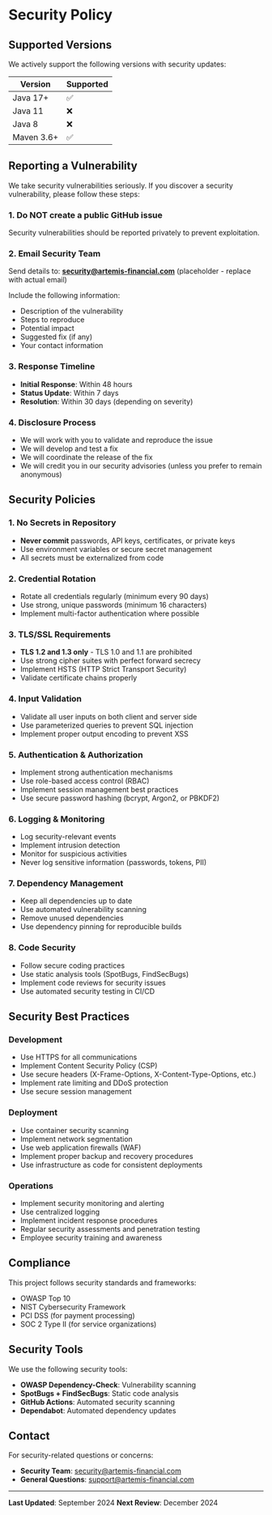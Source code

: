 # Security Policy

## Supported Versions

We actively support the following versions with security updates:

| Version | Supported          |
| ------- | ------------------ |
| Java 17+ | :white_check_mark: |
| Java 11  | :x:                |
| Java 8   | :x:                |
| Maven 3.6+ | :white_check_mark: |

## Reporting a Vulnerability

We take security vulnerabilities seriously. If you discover a security vulnerability, please follow these steps:

### 1. Do NOT create a public GitHub issue
Security vulnerabilities should be reported privately to prevent exploitation.

### 2. Email Security Team
Send details to: **security@artemis-financial.com** (placeholder - replace with actual email)

Include the following information:
- Description of the vulnerability
- Steps to reproduce
- Potential impact
- Suggested fix (if any)
- Your contact information

### 3. Response Timeline
- **Initial Response**: Within 48 hours
- **Status Update**: Within 7 days
- **Resolution**: Within 30 days (depending on severity)

### 4. Disclosure Process
- We will work with you to validate and reproduce the issue
- We will develop and test a fix
- We will coordinate the release of the fix
- We will credit you in our security advisories (unless you prefer to remain anonymous)

## Security Policies

### 1. No Secrets in Repository
- **Never commit** passwords, API keys, certificates, or private keys
- Use environment variables or secure secret management
- All secrets must be externalized from code

### 2. Credential Rotation
- Rotate all credentials regularly (minimum every 90 days)
- Use strong, unique passwords (minimum 16 characters)
- Implement multi-factor authentication where possible

### 3. TLS/SSL Requirements
- **TLS 1.2 and 1.3 only** - TLS 1.0 and 1.1 are prohibited
- Use strong cipher suites with perfect forward secrecy
- Implement HSTS (HTTP Strict Transport Security)
- Validate certificate chains properly

### 4. Input Validation
- Validate all user inputs on both client and server side
- Use parameterized queries to prevent SQL injection
- Implement proper output encoding to prevent XSS

### 5. Authentication & Authorization
- Implement strong authentication mechanisms
- Use role-based access control (RBAC)
- Implement session management best practices
- Use secure password hashing (bcrypt, Argon2, or PBKDF2)

### 6. Logging & Monitoring
- Log security-relevant events
- Implement intrusion detection
- Monitor for suspicious activities
- Never log sensitive information (passwords, tokens, PII)

### 7. Dependency Management
- Keep all dependencies up to date
- Use automated vulnerability scanning
- Remove unused dependencies
- Use dependency pinning for reproducible builds

### 8. Code Security
- Follow secure coding practices
- Use static analysis tools (SpotBugs, FindSecBugs)
- Implement code reviews for security issues
- Use automated security testing in CI/CD

## Security Best Practices

### Development
- Use HTTPS for all communications
- Implement Content Security Policy (CSP)
- Use secure headers (X-Frame-Options, X-Content-Type-Options, etc.)
- Implement rate limiting and DDoS protection
- Use secure session management

### Deployment
- Use container security scanning
- Implement network segmentation
- Use web application firewalls (WAF)
- Implement proper backup and recovery procedures
- Use infrastructure as code for consistent deployments

### Operations
- Implement security monitoring and alerting
- Use centralized logging
- Implement incident response procedures
- Regular security assessments and penetration testing
- Employee security training and awareness

## Compliance

This project follows security standards and frameworks:
- OWASP Top 10
- NIST Cybersecurity Framework
- PCI DSS (for payment processing)
- SOC 2 Type II (for service organizations)

## Security Tools

We use the following security tools:
- **OWASP Dependency-Check**: Vulnerability scanning
- **SpotBugs + FindSecBugs**: Static code analysis
- **GitHub Actions**: Automated security scanning
- **Dependabot**: Automated dependency updates

## Contact

For security-related questions or concerns:
- **Security Team**: security@artemis-financial.com
- **General Questions**: support@artemis-financial.com

---

**Last Updated**: September 2024
**Next Review**: December 2024
